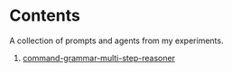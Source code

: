 # Contents

A collection of prompts and agents from my experiments.

1. [command-grammar-multi-step-reasoner](./command-grammar-multi-step-reasoner/readme.md)